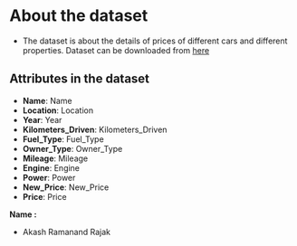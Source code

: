 # About the dataset
- The dataset is about the details of prices of different cars and different properties.
Dataset can be downloaded from [here](https://www.kaggle.com/avikasliwal/used-cars-price-prediction)

## Attributes in the dataset
- **Name**: Name
- **Location**: Location
- **Year**: Year
- **Kilometers_Driven**: Kilometers_Driven
- **Fuel_Type**: Fuel_Type
- **Owner_Type**: Owner_Type
- **Mileage**: Mileage
- **Engine**: Engine
- **Power**: Power
- **New_Price**: New_Price
- **Price**: Price

**Name :**
- Akash Ramanand Rajak


